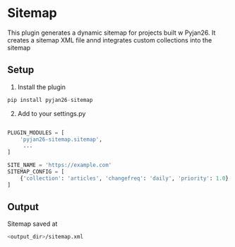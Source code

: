 # Sitemap

This plugin generates a dynamic sitemap for projects built w Pyjan26.
It creates a sitemap XML file annd integrates custom collections into the sitemap

## Setup

1. Install the plugin
```python
pip install pyjan26-sitemap
```

2. Add to your settings.py

```python

PLUGIN_MODULES = [
    'pyjan26-sitemap.sitemap',
     ...
]

SITE_NAME = 'https://example.com'
SITEMAP_CONFIG = [
	{'collection': 'articles', 'changefreq': 'daily', 'priority': 1.0}
] 
```

## Output

Sitemap saved at
```bash
<output_dir>/sitemap.xml
```


